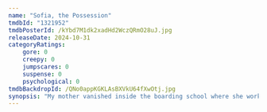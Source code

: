 ```yaml
---
name: "Sofia, the Possession"
tmdbId: "1321952"
tmdbPosterId: /kYbd7M1dk2xadHd2WczQRmO28uJ.jpg
releaseDate: 2024-10-31
categoryRatings:
    gore: 0
    creepy: 0
    jumpscares: 0
    suspense: 0
    psychological: 0
tmdbBackdropId: /QNo0appKGKLAsBXVkU64fXwOtj.jpg
synopsis: "My mother vanished inside the boarding school where she worked. Through a Ouija board, she told me to look for her. My name is Sofia. I'm 14 years old and I'm going to enroll at the boarding school to find the body of my mother."
---
```

